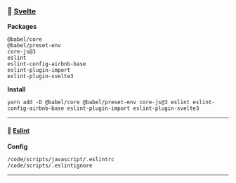 ### &#128640; [Svelte](https://svelte.dev)

**Packages**

    @babel/core
    @babel/preset-env
    core-js@3
    eslint
    eslint-config-airbnb-base
    eslint-plugin-import
    eslint-plugin-svelte3

**Install**

    yarn add -D @babel/core @babel/preset-env core-js@3 eslint eslint-config-airbnb-base eslint-plugin-import eslint-plugin-svelte3

---

#### &#128640; [Eslint](https://eslint.org/)

**Config**

    /code/scripts/javascript/.eslintrc
    /code/scripts/.eslintignore

---
